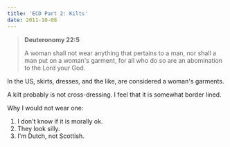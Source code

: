 ```yaml
---
title: 'ECD Part 2: Kilts'
date: 2011-10-08
---
```


> **Deuteronomy 22:5**
>
> A woman shall not wear anything that pertains to a man, nor shall a man put on a woman's garment, for all who do so are an abomination to the Lord your God.

In the US, skirts, dresses, and the like, are considered a woman's garments.

A kilt probably is not cross-dressing. I feel that it is somewhat border lined.

Why I would not wear one:

1. I don't know if it is morally ok.
2. They look silly.
3. I'm Dutch, not Scottish.
